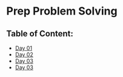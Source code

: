 # Prep Problem Solving

## Table of Content:
- [Day 01](day-01/Challenge01.js)
- [Day 02](day-02/Challenge02.js)
- [Day 03](day-03/Challenge03.js)
- [Day 03](day-03/Challenge03.js)